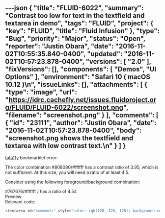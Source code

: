 ---json
{
  "title": "FLUID-6022",
  "summary": "Contrast too low for text in the textfield and textarea in demo",
  "tags": "FLUID",
  "project": {
    "key": "FLUID",
    "title": "Fluid Infusion"
  },
  "type": "Bug",
  "priority": "Major",
  "status": "Open",
  "reporter": "Justin Obara",
  "date": "2016-11-02T10:55:35.840-0400",
  "updated": "2016-11-02T10:57:23.878-0400",
  "versions": [
    "2.0"
  ],
  "fixVersions": [],
  "components": [
    "Demos",
    "UI Options"
  ],
  "environment": "Safari 10 ( macOS 10.12 )\n",
  "issueLinks": [],
  "attachments": [
    {
      "type": "image",
      "url": "https://idrc.cachefly.net/issues.fluidproject.org/FLUID/FLUID-6022/screenshot.png",
      "filename": "screenshot.png"
    }
  ],
  "comments": [
    {
      "id": "23111",
      "author": "Justin Obara",
      "date": "2016-11-02T10:57:23.878-0400",
      "body": "screenshot.png shows the textfield and textarea with low contrast text.\n"
    }
  ]
}
---
[tota11y](http://khan.github.io/tota11y/) bookmarklet error:

The color combination #808080/#ffffff has a contrast ratio of 3.95, which is not sufficient. At this size, you will need a ratio of at least 4.5.

Consider using the following foreground/background combination:

\#767676/#ffffff  /  has a ratio of 4.54 \
Preview:  \
Relevant code:

```java
<textarea id="comments" style="color: rgb(128, 128, 128); background-color: rgb(255, 255, 255);">This form is non-functional, and exists only for demonstrating Preferences Editor functionality</textarea>
```

        
